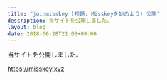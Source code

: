 ```yaml
---
title: "joinmisskey (邦題: Misskeyを始めよう) 公開"
description: 当サイトを公開しました。
layout: blog
date: 2018-06-28T21:00+09:00
---
```


当サイトを公開しました。

https://misskey.xyz